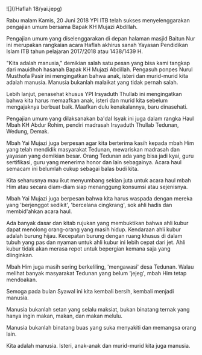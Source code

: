 ![](/Haflah 18/yai.jepg)

Rabu malam Kamis, 20 Juni 2018 YPI ITB telah sukses menyelenggarakan pengajian umum bersama Bapak KH Mujazi Abdillah.

Pengajian umum yang diselenggarakan di depan halaman masjid Baitun Nur ini merupakan rangkaian acara Haflah akhirus sanah Yayasan Pendidikan Islam ITB tahun pelajaran 2017/2018 atau 1438/1439 H.

"Kita adalah manusia," demikian salah satu pesan yang bisa kami tangkap dari mauidhoh hasanah Bapak KH Mujazi Abdillah. Pengasuh ponpes Nurul Musthofa Pasir ini mengingatkan bahwa anak, isteri dan murid-murid kita adalah manusia. Manusia bukanlah malaikat yang tidak pernah salah.

Lebih lanjut, penasehat khusus YPI Irsyaduth Thullab ini mengingatkan bahwa kita harus memaafkan anak, isteri dan murid kita sebelum mengajaknya berbuat baik. Maafkan dulu kenakalannya, baru dinasehati.

Pengajian umum yang dilaksanakan ba'dal Isyak ini juga dalam rangka Haul Mbah KH Abdur Rohim, pendiri madrasah Irsyaduth Thullab Tedunan, Wedung, Demak.

Mbah Yai Mujazi juga berpesan agar kita berterima kasih kepada mbah Him yang telah mendidik masyarakat Tedunan, mewariskan madrasah dan yayasan yang demikian besar. Orang Tedunan ada yang bisa jadi kyai, guru sertifikasi, guru yang menerima honor dan lain sebagainya. Acara haul semacam ini belumlah cukup sebagai balas budi kita.

Kita seharusnya mau ikut menyumbang sekian juta untuk acara haul mbah Him atau secara diam-diam siap menanggung konsumsi atau sejenisnya.

Mbah Yai Mujazi juga berpesan bahwa kita harus waspada dengan mereka yang 'berjenggot sedikit', 'bercelana cingkrang', sok ahli hadis dan membid'ahkan acara haul.

Ada banyak dasar dan kitab rujukan yang membuktikan bahwa ahli kubur dapat menolong orang-orang yang masih hidup. Kendaraan ahli kubur adalah burung hijau. Kecepatan burung dengan ruang khusus di dalam tubuh yang pas dan nyaman untuk ahli kubur ini lebih cepat dari jet. Ahli kubur tidak akan merasa repot untuk bepergian kemana saja yang diinginkan.

Mbah Him juga masih sering berkeliling, 'mengawasi' desa Tedunan. Walau melihat banyak masyarakat Tedunan yang belum 'jejeg', mbah Him tetap mendoakan.

Semoga pada bulan Syawal ini kita kembali bersih, kembali menjadi manusia.

Manusia bukanlah setan yang selalu maksiat, bukan binatang ternak yang hanya ingin makan, makan, dan makan melulu.

Manusia bukanlah binatang buas yang suka menyakiti dan memangsa orang lain.

Kita adalah manusia. Isteri, anak-anak dan murid-murid kita juga manusia.

